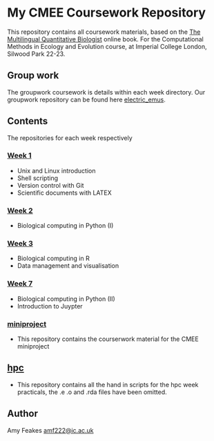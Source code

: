 # My CMEE Coursework Repository
This repository contains all coursework materials, based on the [The Multilingual Quantitative Biologist](https://mhasoba.github.io/TheMulQuaBio/intro.html) online book. For the Computational Methods in Ecology and Evolution course, at Imperial College London, Silwood Park 22-23. 

## Group work 
The groupwork coursework is details within each week directory. Our groupwork repository can be found here [electric_emus](https://github.com/amfeakes/electric_emus.git).

## Contents 
The repositories for each week respectively 

### [Week 1](week1)

  * Unix and Linux introduction
  * Shell scripting
  * Version control with Git
  * Scientific documents with LATEX

### [Week 2](week2)

  * Biological computing in Python (I)

### [Week 3](week3)
  
  * Biological computing in R 
  * Data management and visualisation 

### [Week 7](week7)

  * Biological computing in Python (II)
  * Introduction to Juypter

### [miniproject](miniproject)

  * This repository contains the courserwork material for the CMEE miniproject

## [hpc](hpc)
  
  * This repository contains all the hand in scripts for the hpc week practicals, the .e .o and .rda files have been omitted. 

## Author 
Amy Feakes
amf222@ic.ac.uk